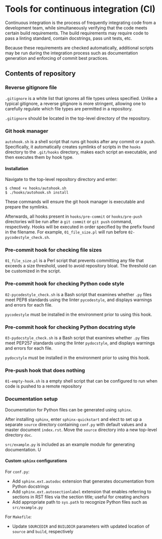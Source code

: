 # Tools for continuous integration (CI)

Continuous integration is the process of frequently integrating code from a development team, while simultaneously verifying that the code meets certain build requirements. The build requirements may require code to pass a linting standard, contain docstrings, pass unit tests, etc. 

Because these requirements are checked automatically, additional scripts may be run during the integration process such as documentation generation and enforcing of commit best practices.

## Contents of repository

### Reverse gitignore file
`.gitignore` is a white list that ignores all file types unless specified. Unlike a typical gitignore, a reverse gitignore is more stringent, allowing one to carefully regulate which file types are permitted in a repository.

`.gitignore` should be located in the top-level directory of the repository.

### Git hook manager
`autohook.sh` is a shell script that runs git hooks after any commit or a push. Specifically, it automatically creates symlinks of scripts in the `hooks` directory to the `.git/hooks` directory, makes each script an executable, and then executes them by hook type.

#### Installation
Navigate to the top-level repository directory and enter:

```
$ chmod +x hooks/autohook.sh
$ ./hooks/autohook.sh install
```

These commands will ensure the git hook manager is executable and prepare the symlinks. 

Afterwards, all hooks present in `hooks/pre-commit` or `hooks/pre-push` directories will be run after a `git commit` or `git push` command, respectively. Hooks will be executed in order specified by the prefix found in the filename. For example, `01_file_size.pl` will run before `02-pycodestyle_check.sh`.

### Pre-commit hook for checking file sizes
`01_file_size.pl` is a Perl script that prevents committing any file that exceeds a size threshold, used to avoid repository bloat. The threshold can be customized in the script.

### Pre-commit hook for checking Python code style
`02-pycodestyle_check.sh` is a Bash script that examines whether `.py` files meet PEP8 standards using the linter `pycodestyle`, and displays warnings and errors for each file. 

`pycodestyle` must be installed in the environment prior to using this hook.

### Pre-commit hook for checking Python docstring style
`03-pydocstyle_check.sh` is a Bash script that examines whether `.py` files meet PEP257 standards using the linter `pydocstyle`, and displays warnings and errors for each file. 

`pydocstyle` must be installed in the environment prior to using this hook.

### Pre-push hook that does nothing
`01-empty-hook.sh` is a empty shell script that can be configured to run when code is pushed to a remote repository

### Documentation setup
Documentation for Python files can be generated using `sphinx`. 

After installing `sphinx`, enter `sphinx-quickstart` and elect to set up a separate `source` directory containing `conf.py` with default values and a master document `index.rst`. Move the `source` directory into a new top-level directory `doc`.

`src/example.py` is included as an example module for generating documentation. U

#### Custom `sphinx` configurations
For `conf.py`:

- Add `sphinx.ext.autodoc` extension that generates documentation from Python docstrings
- Add `sphinx.ext.autosectionlabel` extension that enables referring to sections in RST files via the section title; useful for creating anchors
- Add appropriate path to `sys.path` to recognize Python files such as `src/example.py`

For `Makefile`:

- Update `SOURCEDIR` and `BUILDDIR` parameters with updated location of `source` and `build`, respectively